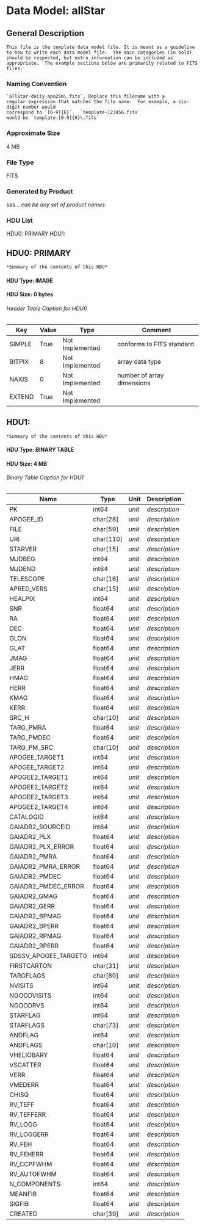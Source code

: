 # Data Model: allStar

## General Description

    This file is the template data model file. It is meant as a guideline
    to how to write each data model file.  The main categories (in bold)
    should be respected, but extra information can be included as
    appropriate.  The example sections below are primarily related to FITS files.

### Naming Convention
    `allStar-daily-apo25m\.fits`, Replace this filename with a
    regular expression that matches the file name.  For example, a six-digit number would
    correspond to `[0-9]{6}`.  `template-123456.fits`
    would be `template-[0-9]{6}\.fits`

### Approximate Size
4 MB

### File Type
FITS

### Generated by Product
sas... *can be any set of product names*

### HDU List
HDU0: PRIMARY
HDU1: 


## HDU0: PRIMARY
    *Summary of the contents of this HDU*

#### HDU Type: IMAGE
#### HDU Size: 0 bytes

###### Header Table Caption for HDU0
Key | Value | Type | Comment |
| --- | --- | --- | --- |
| SIMPLE | True | Not Implemented | conforms to FITS standard |
| BITPIX | 8 | Not Implemented | array data type |
| NAXIS | 0 | Not Implemented | number of array dimensions |
| EXTEND | True | Not Implemented |  |

## HDU1: 
    *Summary of the contents of this HDU*

#### HDU Type: BINARY TABLE
#### HDU Size: 4 MB

###### Binary Table Caption for HDU1
Name | Type | Unit | Description |
| --- | --- | --- | --- |
| PK | int64 | *unit* | *description* |
| APOGEE_ID | char[28] | *unit* | *description* |
| FILE | char[59] | *unit* | *description* |
| URI | char[110] | *unit* | *description* |
| STARVER | char[15] | *unit* | *description* |
| MJDBEG | int64 | *unit* | *description* |
| MJDEND | int64 | *unit* | *description* |
| TELESCOPE | char[16] | *unit* | *description* |
| APRED_VERS | char[15] | *unit* | *description* |
| HEALPIX | int64 | *unit* | *description* |
| SNR | float64 | *unit* | *description* |
| RA | float64 | *unit* | *description* |
| DEC | float64 | *unit* | *description* |
| GLON | float64 | *unit* | *description* |
| GLAT | float64 | *unit* | *description* |
| JMAG | float64 | *unit* | *description* |
| JERR | float64 | *unit* | *description* |
| HMAG | float64 | *unit* | *description* |
| HERR | float64 | *unit* | *description* |
| KMAG | float64 | *unit* | *description* |
| KERR | float64 | *unit* | *description* |
| SRC_H | char[10] | *unit* | *description* |
| TARG_PMRA | float64 | *unit* | *description* |
| TARG_PMDEC | float64 | *unit* | *description* |
| TARG_PM_SRC | char[10] | *unit* | *description* |
| APOGEE_TARGET1 | int64 | *unit* | *description* |
| APOGEE_TARGET2 | int64 | *unit* | *description* |
| APOGEE2_TARGET1 | int64 | *unit* | *description* |
| APOGEE2_TARGET2 | int64 | *unit* | *description* |
| APOGEE2_TARGET3 | int64 | *unit* | *description* |
| APOGEE2_TARGET4 | int64 | *unit* | *description* |
| CATALOGID | int64 | *unit* | *description* |
| GAIADR2_SOURCEID | int64 | *unit* | *description* |
| GAIADR2_PLX | float64 | *unit* | *description* |
| GAIADR2_PLX_ERROR | float64 | *unit* | *description* |
| GAIADR2_PMRA | float64 | *unit* | *description* |
| GAIADR2_PMRA_ERROR | float64 | *unit* | *description* |
| GAIADR2_PMDEC | float64 | *unit* | *description* |
| GAIADR2_PMDEC_ERROR | float64 | *unit* | *description* |
| GAIADR2_GMAG | float64 | *unit* | *description* |
| GAIADR2_GERR | float64 | *unit* | *description* |
| GAIADR2_BPMAG | float64 | *unit* | *description* |
| GAIADR2_BPERR | float64 | *unit* | *description* |
| GAIADR2_RPMAG | float64 | *unit* | *description* |
| GAIADR2_RPERR | float64 | *unit* | *description* |
| SDSSV_APOGEE_TARGET0 | int64 | *unit* | *description* |
| FIRSTCARTON | char[31] | *unit* | *description* |
| TARGFLAGS | char[80] | *unit* | *description* |
| NVISITS | int64 | *unit* | *description* |
| NGOODVISITS | int64 | *unit* | *description* |
| NGOODRVS | int64 | *unit* | *description* |
| STARFLAG | int64 | *unit* | *description* |
| STARFLAGS | char[73] | *unit* | *description* |
| ANDFLAG | int64 | *unit* | *description* |
| ANDFLAGS | char[10] | *unit* | *description* |
| VHELIOBARY | float64 | *unit* | *description* |
| VSCATTER | float64 | *unit* | *description* |
| VERR | float64 | *unit* | *description* |
| VMEDERR | float64 | *unit* | *description* |
| CHISQ | float64 | *unit* | *description* |
| RV_TEFF | float64 | *unit* | *description* |
| RV_TEFFERR | float64 | *unit* | *description* |
| RV_LOGG | float64 | *unit* | *description* |
| RV_LOGGERR | float64 | *unit* | *description* |
| RV_FEH | float64 | *unit* | *description* |
| RV_FEHERR | float64 | *unit* | *description* |
| RV_CCPFWHM | float64 | *unit* | *description* |
| RV_AUTOFWHM | float64 | *unit* | *description* |
| N_COMPONENTS | int64 | *unit* | *description* |
| MEANFIB | float64 | *unit* | *description* |
| SIGFIB | float64 | *unit* | *description* |
| CREATED | char[39] | *unit* | *description* |
